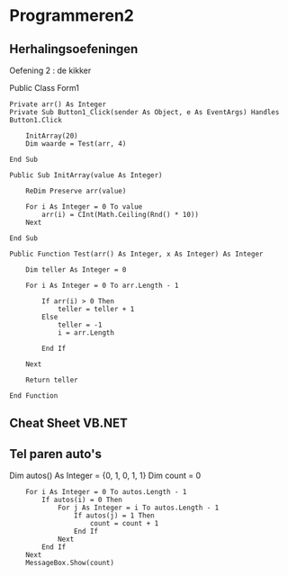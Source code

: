 # Programmeren2

## Herhalingsoefeningen

Oefening 2 : de kikker

Public Class Form1

    Private arr() As Integer
    Private Sub Button1_Click(sender As Object, e As EventArgs) Handles Button1.Click

        InitArray(20)
        Dim waarde = Test(arr, 4)

    End Sub

    Public Sub InitArray(value As Integer)

        ReDim Preserve arr(value)

        For i As Integer = 0 To value
            arr(i) = CInt(Math.Ceiling(Rnd() * 10))
        Next

    End Sub

    Public Function Test(arr() As Integer, x As Integer) As Integer

        Dim teller As Integer = 0

        For i As Integer = 0 To arr.Length - 1

            If arr(i) > 0 Then
                teller = teller + 1
            Else
                teller = -1
                i = arr.Length

            End If

        Next

        Return teller

    End Function

## Cheat Sheet VB.NET

## Tel paren auto's

 Dim autos() As Integer = {0, 1, 0, 1, 1}
        Dim count = 0

        For i As Integer = 0 To autos.Length - 1
            If autos(i) = 0 Then
                For j As Integer = i To autos.Length - 1
                    If autos(j) = 1 Then
                        count = count + 1
                    End If
                Next
            End If
        Next
        MessageBox.Show(count)
